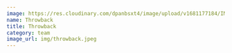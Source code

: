 ```yaml
---
image: https://res.cloudinary.com/dpanbsxt4/image/upload/v1681177184/IMG_4337_cmxbfh.jpg
name: Throwback
title: Throwback
category: team
image_url: img/throwback.jpeg
---
```

